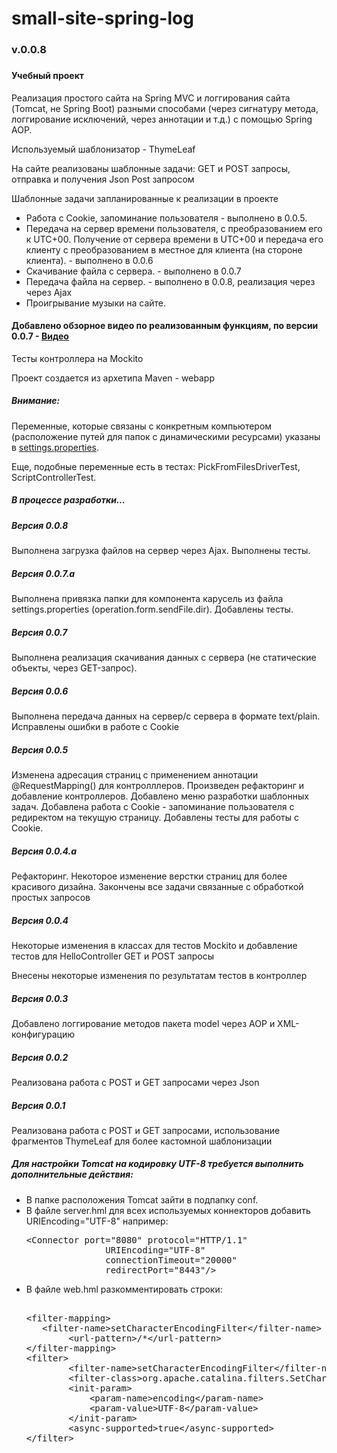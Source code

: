 # small-site-spring-log
<h3>v.0.0.8<h3>
<h4>Учебный проект</h4>

<p>Реализация простого сайта на Spring MVC и логгирования сайта (Tomcat, не Spring Boot) разными способами (через сигнатуру метода, логгирование исключений, через аннотации и т.д.) с помощью Spring AOP.</p>
<p>Используемый шаблонизатор - ThymeLeaf</p>
<p>На сайте реализованы шаблонные задачи: GET и POST запросы, отправка и получения Json Post запросом</p>
<p>Шаблонные задачи запланированные к реализации в проекте</p>
<ul>
<li>Работа с Cookie, запоминание пользователя - выполнено в 0.0.5.</li>
<li>Передача на сервер времени пользователя, с преобразованием его к UTC+00. Получение от сервера времени в UTC+00 
и передача его клиенту с преобразованием в местное для клиента (на стороне клиента). - выполнено в 0.0.6</li>
<li>Скачивание файла с сервера. - выполнено в 0.0.7</li>
<li>Передача файла на сервер. - выполнено в 0.0.8, реализация через через Ajax</li>
<li>Проигрывание музыки на сайте.</li>
</ul>

<h4>Добавлено обзорное видео по реализованным функциям, по версии 0.0.7 -  <a href="https://github.com/Novoselov-pavel/small-site-spring-log/blob/master/server_All.mp4">Видео</a></h4>

<p>Тесты контроллера на Mockito</p>
<p>Проект создается из архетипа Maven - webapp</p>
<h5>Внимание:</h5>
<p>Переменные, которые связаны с конкретным компьютером (расположение путей для папок с динамическими ресурсами)
указаны в <a href="https://github.com/Novoselov-pavel/small-site-spring-log/blob/master/src/main/resources/settings.properties">settings.properties</a>.</p>
<p>Еще, подобные переменные есть в тестах: PickFromFilesDriverTest, ScriptControllerTest.</p>

<h5>В процессе разработки...</h5>

<h5>Версия 0.0.8</h5>
<p>Выполнена загрузка файлов на сервер через Ajax. Выполнены тесты.
</p>

<h5>Версия 0.0.7.a</h5>
<p>Выполнена привязка папки для компонента карусель из файла settings.properties (operation.form.sendFile.dir).
Добавлены тесты.
</p>

<h5>Версия 0.0.7</h5>
<p>Выполнена реализация скачивания данных с сервера (не статические объекты, через GET-запрос).
</p>

<h5>Версия 0.0.6</h5>
<p>Выполнена передача данных на сервер/с сервера в формате text/plain.
Исправлены ошибки в работе с Cookie
</p>


<h5>Версия 0.0.5</h5>
<p>Изменена адресация страниц с применением аннотации @RequestMapping() для контролллеров.
Произведен рефакторинг и добавление контроллеров.
Добавлено меню разработки шаблонных задач.
Добавлена работа с Cookie - запоминание пользователя с редиректом на текущую страницу.
Добавлены тесты для работы с Cookie.
</p>

<h5>Версия 0.0.4.a</h5>
<p>Рефакторинг. Некоторое изменение верстки страниц для более красивого дизайна. 
Закончены все задачи связанные с обработкой простых запросов</p>

<h5>Версия 0.0.4</h5>
<p>Некоторые изменения в классах для тестов Mockito и добавление тестов для HelloController GET и POST запросы</p>
<p>Внесены некоторые изменения по результатам тестов в контроллер</p>

<h5>Версия 0.0.3</h5>
<p>Добавлено логгирование методов пакета model через AOP и XML-конфигурацию</p>

<h5>Версия 0.0.2</h5>
<p>Реализована работа с POST и GET запросами через Json</p>

<h5>Версия 0.0.1</h5>
<p>Реализована работа с POST и GET запросами, использование фрагментов ThymeLeaf для более кастомной шаблонизации</p>


<h5>Для настройки Tomcat на кодировку UTF-8 требуется выполнить дополнительные действия:</h5>
<ul>
<li>В папке расположения Tomcat зайти в подпапку conf.</li>
<li>В файле server.hml для всех используемых коннекторов добавить URIEncoding="UTF-8" например:<pre>
&lt;Connector port=&quot;8080&quot; protocol=&quot;HTTP/1.1&quot;
               URIEncoding=&quot;UTF-8&quot;
               connectionTimeout=&quot;20000&quot;
               redirectPort=&quot;8443&quot;/&gt;
</pre>
</li>
<li>В файле web.hml разкомментировать строки:<pre>    
&lt;filter-mapping&gt;
   &lt;filter-name&gt;setCharacterEncodingFilter&lt;/filter-name&gt;
        &lt;url-pattern&gt;/*&lt;/url-pattern&gt;
&lt;/filter-mapping&gt;
&lt;filter&gt;
        &lt;filter-name&gt;setCharacterEncodingFilter&lt;/filter-name&gt;
        &lt;filter-class&gt;org.apache.catalina.filters.SetCharacterEncodingFilter&lt;/filter-class&gt;
        &lt;init-param&gt;
            &lt;param-name&gt;encoding&lt;/param-name&gt;
            &lt;param-value&gt;UTF-8&lt;/param-value&gt;
        &lt;/init-param&gt;
        &lt;async-supported&gt;true&lt;/async-supported&gt;
&lt;/filter&gt;
</pre>
</li> 
</ul>